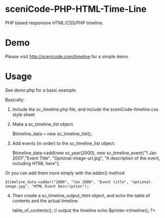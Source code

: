 # sceniCode-PHP-HTML-Time-Line
PHP based responsive  HTML/CSS/PHP timeline.

# Demo

Please visit http://scenicode.com/timeline for a simple demo

# Usage

See demo.php for a basic example.

Basically:

1) Include the sc_timeline.php file, and include the sceniCode-timeline.css style sheet

2) Make a sc_timeline_list object. 

    $timeline_data = new sc_timeline_list();

3) Add events (in order) to the sc_timeline_list object:

    $timeline_data->add(new sc_year(2000), new sc_timeline_event("1 Jan 2001","Event Title", "Optional-image-url.jpg", "A description of the event, including HTML here");

Or you can add them more simply with the adder() method:

    $timeline_data->adder("2000", "Jan 2000", "Event title", "optional-image.jpg", "HTML Event Description");

4) Then create a sc_timeline_output_html object, and echo the table of contents and the actual timeline:

    <?php
    // init new timeline output html obj.
    $printer = new sc_timeline_output_html($timeline_data);
    // output the table of contents
    echo $printer->table_of_contents();
    // output the timeline
    echo $printer->timeline();
    ?>



